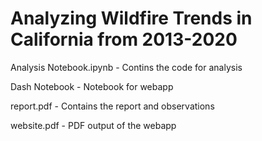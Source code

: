 # Analyzing Wildfire Trends in California from 2013-2020


Analysis Notebook.ipynb - Contins the code for analysis 

Dash Notebook - Notebook for webapp

report.pdf - Contains the report and observations

website.pdf - PDF output of the webapp
